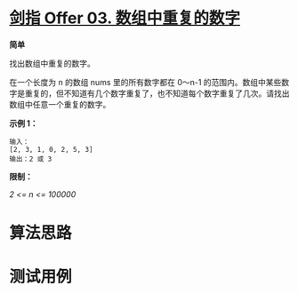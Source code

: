 # [剑指 Offer 03. 数组中重复的数字][cnTitle]

**简单**

找出数组中重复的数字。

 在一个长度为 n 的数组 nums 里的所有数字都在 0～n-1 的范围内。数组中某些数字是重复的，但不知道有几个数字重复了，也不知道每个数字重复了几次。请找出数组中任意一个重复的数字。

**示例 1：** 

```
输入：
[2, 3, 1, 0, 2, 5, 3]
输出：2 或 3 

```



**限制：** 

 *2 <= n <= 100000* 




# 算法思路

# 测试用例
```
```

[cnTitle]: https://leetcode-cn.com/problems/shu-zu-zhong-zhong-fu-de-shu-zi-lcof/

